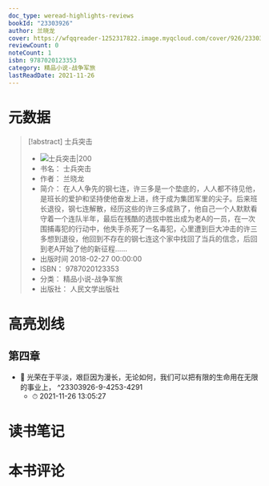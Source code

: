 ```yaml
---
doc_type: weread-highlights-reviews
bookId: "23303926"
author: 兰晓龙
cover: https://wfqqreader-1252317822.image.myqcloud.com/cover/926/23303926/t7_23303926.jpg
reviewCount: 0
noteCount: 1
isbn: 9787020123353
category: 精品小说-战争军旅
lastReadDate: 2021-11-26
---
```

# 元数据
> [!abstract] 士兵突击
> - ![ 士兵突击|200](https://wfqqreader-1252317822.image.myqcloud.com/cover/926/23303926/t7_23303926.jpg)
> - 书名： 士兵突击
> - 作者： 兰晓龙
> - 简介： 在人人争先的钢七连，许三多是一个垫底的，人人都不待见他，是班长的爱护和坚持使他奋发上进，终于成为集团军里的尖子。后来班长退役，钢七连解散，经历这些的许三多成熟了，他自己一个人默默看守着一个连队半年，最后在残酷的选拔中胜出成为老A的一员，在一次围捕毒犯的行动中，他失手杀死了一名毒犯，心里遭到巨大冲击的许三多想到退役，他回到不存在的钢七连这个家中找回了当兵的信念，后回到老A开始了他的新征程……
> - 出版时间 2018-02-27 00:00:00
> - ISBN： 9787020123353
> - 分类： 精品小说-战争军旅
> - 出版社： 人民文学出版社

# 高亮划线

## 第四章


- 📌 光荣在于平淡，艰巨因为漫长，无论如何，我们可以把有限的生命用在无限的事业上， ^23303926-9-4253-4291
    - ⏱ 2021-11-26 13:05:27 
# 读书笔记

# 本书评论
